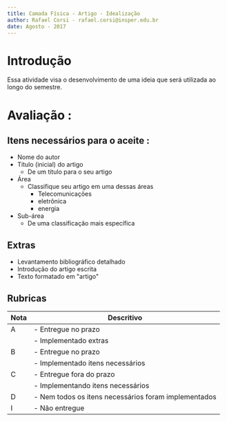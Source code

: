 ```yaml
---
title: Camada Física - Artigo - Idealização
author: Rafael Corsi - rafael.corsi@insper.edu.br
date: Agosto - 2017
---
```


# Introdução

Essa atividade visa o desenvolvimento de uma ideia que será utilizada ao longo do semestre. 

# Avaliação :

## Itens necessários para o aceite :

- Nome do autor 
- Título (inicial) do artigo
    - De um título para o seu artigo
- Área 
    - Classifique seu artigo em uma dessas áreas 
        - Telecomunicações
        - eletrônica
        - energia
- Sub-área 
    - De uma classificação mais específica 

## Extras 

- Levantamento bibliográfico detalhado
- Introdução do artigo escrita
- Texto formatado em "artigo"

## Rubricas

| Nota | Descritivo                                           |
|------|------------------------------------------------------|
| A    | - Entregue no prazo                                  |
|      | - Implementado extras                                |
| B    | - Entregue no prazo                                  |
|      | - Implementado itens necessários                     |
| C    | - Entregue fora do prazo                             |
|      | - Implementando itens necessários                    |
| D    | - Nem todos os itens necessários foram implementados |
| I    | - Não entregue                                       |
